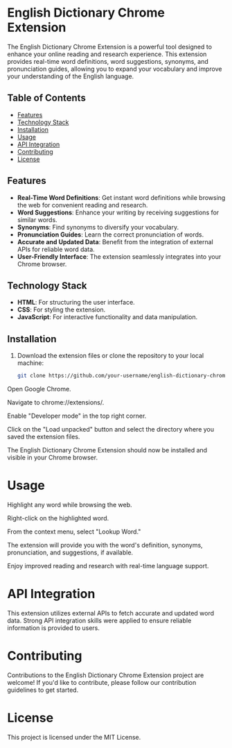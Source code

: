 # English Dictionary Chrome Extension

The English Dictionary Chrome Extension is a powerful tool designed to enhance your online reading and research experience. This extension provides real-time word definitions, word suggestions, synonyms, and pronunciation guides, allowing you to expand your vocabulary and improve your understanding of the English language.

## Table of Contents

- [Features](#features)
- [Technology Stack](#technology-stack)
- [Installation](#installation)
- [Usage](#usage)
- [API Integration](#api-integration)
- [Contributing](#contributing)
- [License](#license)

## Features

- **Real-Time Word Definitions**: Get instant word definitions while browsing the web for convenient reading and research.
- **Word Suggestions**: Enhance your writing by receiving suggestions for similar words.
- **Synonyms**: Find synonyms to diversify your vocabulary.
- **Pronunciation Guides**: Learn the correct pronunciation of words.
- **Accurate and Updated Data**: Benefit from the integration of external APIs for reliable word data.
- **User-Friendly Interface**: The extension seamlessly integrates into your Chrome browser.

## Technology Stack

- **HTML**: For structuring the user interface.
- **CSS**: For styling the extension.
- **JavaScript**: For interactive functionality and data manipulation.

## Installation

1. Download the extension files or clone the repository to your local machine:

   ```bash
   git clone https://github.com/your-username/english-dictionary-chrome-extension.git
Open Google Chrome.

Navigate to chrome://extensions/.

Enable "Developer mode" in the top right corner.

Click on the "Load unpacked" button and select the directory where you saved the extension files.

The English Dictionary Chrome Extension should now be installed and visible in your Chrome browser.

# Usage
Highlight any word while browsing the web.

Right-click on the highlighted word.

From the context menu, select "Lookup Word."

The extension will provide you with the word's definition, synonyms, pronunciation, and suggestions, if available.

Enjoy improved reading and research with real-time language support.

# API Integration
This extension utilizes external APIs to fetch accurate and updated word data. Strong API integration skills were applied to ensure reliable information is provided to users.

# Contributing
Contributions to the English Dictionary Chrome Extension project are welcome! If you'd like to contribute, please follow our contribution guidelines to get started.

# License
This project is licensed under the MIT License.

